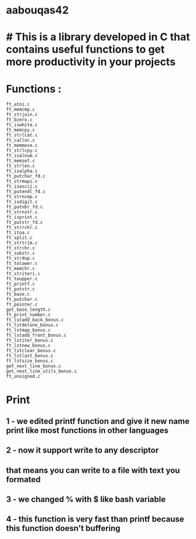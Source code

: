 # aabouqas42 
# # This is a library developed in C that contains useful functions to get more productivity  in your projects

# Functions :
	ft_atoi.c 
	ft_memcmp.c 
	ft_strjoin.c 
	ft_bzero.c 
	ft_iswhite.c 
	ft_memcpy.c 
	ft_strlcat.c 
	ft_calloc.c 
	ft_memmove.c 
	ft_strlcpy.c 
	ft_isalnum.c 
	ft_memset.c 
	ft_strlen.c 
	ft_isalpha.c 
	ft_putchar_fd.c 
	ft_strmapi.c 
	ft_isascii.c 
	ft_putendl_fd.c 
	ft_strncmp.c 
	ft_isdigit.c 
	ft_putnbr_fd.c 
	ft_strnstr.c 
	ft_isprint.c 
	ft_putstr_fd.c 
	ft_strrchr.c 
	ft_itoa.c 
	ft_split.c 
	ft_strtrim.c 
	ft_strchr.c 
	ft_substr.c 
	ft_strdup.c 
	ft_tolower.c 
	ft_memchr.c 
	ft_striteri.c 
	ft_toupper.c 
	ft_printf.c 
	ft_putstr.c 
	ft_base.c 
	ft_putchar.c 
	ft_pointer.c 
	get_base_length.c 
	ft_print_number.c 
	ft_lstadd_back_bonus.c 
	ft_lstdelone_bonus.c 
	ft_lstmap_bonus.c 
	ft_lstadd_front_bonus.c 
	ft_lstiter_bonus.c 
	ft_lstnew_bonus.c 
	ft_lstclear_bonus.c 
	ft_lstlast_bonus.c 
	ft_lstsize_bonus.c 
	get_next_line_bonus.c 
	get_next_line_utils_bonus.c 
	ft_unsigned.c
# Print
## 1 - we edited printf function and give it new name print like most functions in other languages
## 2 - now it support write to any descriptor
## 	that means you can write to a file with text you formated
## 3 - we changed % with $ like bash variable
## 4 - this function is very fast than printf because this function doesn't buffering
